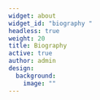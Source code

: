 ```yaml
---
widget: about
widget_id: "biography "
headless: true
weight: 20
title: Biography
active: true
author: admin
design:
  background:
    image: ""
---
```

